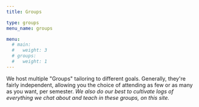 ```yaml
---
title: Groups

type: groups
menu_name: groups

menu:
  # main:
  #   weight: 3
  # groups:
  #   weight: 1
---
```


We host multiple "Groups" tailoring to different goals. Generally, they're
fairly independent, allowing you the choice of attending as few or as many
as you want, per semester. _We also do our best to cultivate logs of everything
we chat about and teach in these groups, on this site._